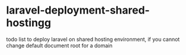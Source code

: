 # laravel-deployment-shared-hostingg
todo list to deploy laravel on shared hosting environment, if you cannot change default document root for a domain
